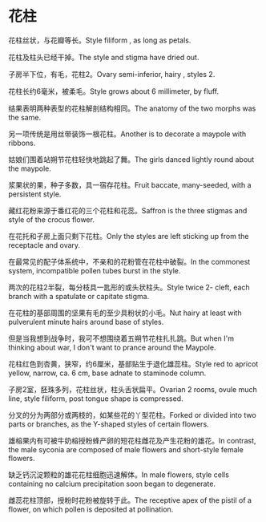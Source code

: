 # 花柱

<p><span class="chinese">花柱丝状，与花瓣等长。</span><span class="english">Style filiform , as long as petals.</span></p>

<p><span class="chinese">花柱及柱头已经干掉。</span><span class="english">The style and stigma have dried out.</span></p>

<p><span class="chinese">子房半下位，有毛，花柱2。</span><span class="english">Ovary semi-inferior, hairy , styles 2.</span></p>

<p><span class="chinese">花柱长约6毫米，被柔毛。</span><span class="english">Style grows about 6 millimeter, by fluff.</span></p>

<p><span class="chinese">结果表明两种表型的花柱解剖结构相同。</span><span class="english">The anatomy of the two morphs was the same.</span></p>

<p><span class="chinese">另一项传统是用丝带装饰一根花柱。</span><span class="english">Another is to decorate a maypole with ribbons.</span></p>

<p><span class="chinese">姑娘们围着站朔节花柱轻快地跳起了舞。</span><span class="english">The girls danced lightly round about the maypole.</span></p>

<p><span class="chinese">浆果状的果，种子多数，具一宿存花柱。</span><span class="english">Fruit baccate, many-seeded, with a persistent style.</span></p>

<p><span class="chinese">藏红花粉来源于番红花的三个花柱和花蕊。</span><span class="english">Saffron is the three stigmas and style of the crocus flower.</span></p>

<p><span class="chinese">在花托和子房上面只剩下花柱。</span><span class="english">Only the styles are left sticking up from the receptacle and ovary.</span></p>

<p><span class="chinese">在最常见的配子体系统中，不亲和的花粉管在花柱中破裂。</span><span class="english">In the commonest system, incompatible pollen tubes burst in the style.</span></p>

<p><span class="chinese">两次的花柱2半裂，每分枝具一匙形的或头状柱头。</span><span class="english">Style twice 2- cleft, each branch with a spatulate or capitate stigma.</span></p>

<p><span class="chinese">在花柱的基部周围的坚果有毛的至少具粉状的小毛。</span><span class="english">Nut hairy at least with pulverulent minute hairs around base of styles.</span></p>

<p><span class="chinese">但是当我想到战争时，我可不想围绕着五朔节花柱扎扎跳。</span><span class="english">But when I'm thinking about war, I don't want to prance around the Maypole.</span></p>

<p><span class="chinese">花柱红色到杏黄，狭窄，约6厘米，基部贴生于退化雄蕊柱。</span><span class="english">Style red to apricot yellow, narrow, ca. 6 cm, base adnate to staminode column.</span></p>

<p><span class="chinese">子房2室，胚珠多列，花柱丝状，柱头舌状扁平。</span><span class="english">Ovarian 2 rooms, ovule much line, style filiform, post tongue shape is compressed.</span></p>

<p><span class="chinese">分叉的分为两部分或两枝的，如某些花的丫型花柱。</span><span class="english">Forked or divided into two parts or branches, as the Y-shaped styles of certain flowers.</span></p>

<p><span class="chinese">雄榕果内有可被牛奶榕授粉蜂产卵的短花柱雌花及产生花粉的雄花。</span><span class="english">In contrast, the male syconia are composed of male flowers and short-style female flowers.</span></p>

<p><span class="chinese">缺乏钙沉淀颗粒的雄花花柱细胞迅速解体。</span><span class="english">In male flowers, style cells containing no calcium precipitation soon began to degenerate.</span></p>

<p><span class="chinese">雌蕊花柱顶部，授粉时花粉被旋转于此。</span><span class="english">The receptive apex of the pistil of a flower, on which pollen is deposited at pollination.</span></p>

